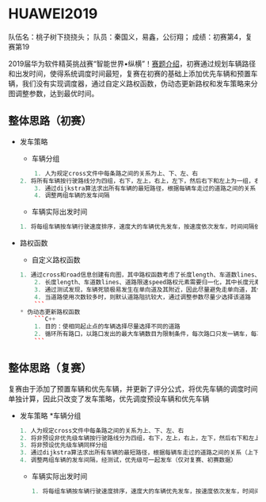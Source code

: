 HUAWEI2019
===============
队伍名：桃子树下挠挠头； 队员：秦国义，易鑫，公衍翔； 成绩：初赛第4，复赛第19

2019届华为软件精英挑战赛“智能世界•纵横”！[赛题介绍](https://codecraft.huawei.com/Generaldetail)，初赛通过规划车辆路径和出发时间，使得系统调度时间最短，复赛在初赛的基础上添加优先车辆和预置车辆，我们没有实现调度器，通过自定义路权函数，伪动态更新路权和发车策略来分图调整参数，达到最优时间。

整体思路（初赛）
------------
* 发车策略
	* 车辆分组
	```C++
    	1. 人为规定cross文件中每条路之间的关系为上、下、左、右
	2. 将所有车辆按行驶路线分为四组，右下，左上，右上，左下，然后右下和左上为一组，右上和左下为一组发车
    	3. 通过dijkstra算法求出所有车辆的最短路径，根据每辆车走过的道路之间的关系（上下左右的数量），判断具体为哪一组
    	4. 调整两组车辆的发车间隔
	```
	
	* 车辆实际出发时间
	```C++
	1. 将每组车辆按车辆行驶速度排序，速度大的车辆优先发车，按速度依次发车，时间间隔依次加50时间片
	```	

* 路权函数
	* 自定义路权函数
	```C++
	1. 通过cross和road信息创建有向图，其中路权函数考虑了长度length、车道数lines、道路限速speed、单双向道twoWay，道路使用情况numOfUSe
    	2. 长度length、车道数lines、道路限速speed路权元素需要归一化，其中长度元素占比相较于其他要高
    	3. 通过测试发现，车辆死锁极易发生在单向道及其附近，因此尽量避免走单向道，其他元素相同的情况下，将单向道的权重设置比双向道高，优先走双向道
    	4. 当道路使用次数较多时，则默认道路阻抗较大，通过调整参数尽量少选择该道路
		```
  	* 伪动态更新路权函数
	    ```C++
	    1. 目的：使相同起止点的车辆选择尽量选择不同的道路
	    2. 循环所有路口，以路口发出的最大车辆数目为限制条件，每次路口只发一辆车，每次发车后更新道路使用次数，进而更新路权函数
	    ```
 
整体思路（复赛）
------------
复赛由于添加了预置车辆和优先车辆，并更新了评分公式，将优先车辆的调度时间单独计算，因此只改变了发车策略，优先调度预设车辆和优先车辆
* 发车策略
	*车辆分组
	```C++
	1. 人为规定cross文件中每条路之间的关系为上、下、左、右
	2. 将非预设非优先级车辆按行驶路线分为四组，右下，左上，右上，左下，然后右下和左上为一组，右上和左下为一组发车
	3. 将非预设优先级车辆同样分组
	3. 通过dijkstra算法求出所有车辆的最短路径，根据每辆车走过的道路之间的关系（上下左右的数量），判断具体为哪一组
	4. 调整两组车辆的发车间隔，经测试，优先级可一起发车（仅对复赛、初赛数据）
	```
	* 车辆实际出发时间
		```C++
		1. 将每组车辆按车辆行驶速度排序，速度大的车辆优先发车，按速度依次发车，时间间隔依次加50时间片
		```	


